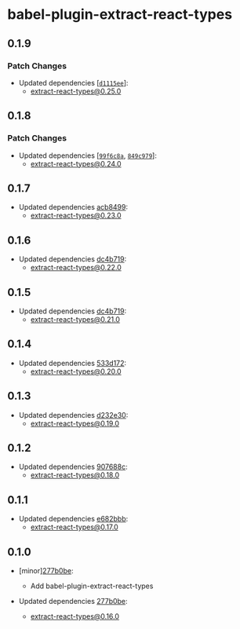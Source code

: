 # babel-plugin-extract-react-types

## 0.1.9

### Patch Changes

- Updated dependencies [[`d1115ee`](https://github.com/atlassian/extract-react-types/commit/d1115eecdeedda23caa558f253ee4f769e3f0606)]:
  - extract-react-types@0.25.0

## 0.1.8

### Patch Changes

- Updated dependencies [[`99f6c8a`](https://github.com/atlassian/extract-react-types/commit/99f6c8a1cd0c41091caa870d233b34c0500b0565), [`849c979`](https://github.com/atlassian/extract-react-types/commit/849c979faf91b6b1f24a85ce267698639e4caeb8)]:
  - extract-react-types@0.24.0

## 0.1.7

- Updated dependencies [acb8499](https://github.com/atlassian/extract-react-types/commit/acb8499):
  - extract-react-types@0.23.0

## 0.1.6

- Updated dependencies [dc4b719](https://github.com/atlassian/extract-react-types/commit/dc4b719):
  - extract-react-types@0.22.0

## 0.1.5

- Updated dependencies [dc4b719](https://github.com/atlassian/extract-react-types/commit/dc4b719):
  - extract-react-types@0.21.0

## 0.1.4

- Updated dependencies [533d172](https://github.com/atlassian/extract-react-types/commit/533d172):
  - extract-react-types@0.20.0

## 0.1.3

- Updated dependencies [d232e30](https://github.com/atlassian/extract-react-types/commit/d232e30):
  - extract-react-types@0.19.0

## 0.1.2

- Updated dependencies [907688c](https://github.com/atlassian/extract-react-types/commit/907688c):
  - extract-react-types@0.18.0

## 0.1.1

- Updated dependencies [e682bbb](https://github.com/atlassian/extract-react-types/commit/e682bbb):
  - extract-react-types@0.17.0

## 0.1.0

- [minor][277b0be](https://github.com/atlassian/extract-react-types/commit/277b0be):

  - Add babel-plugin-extract-react-types

- Updated dependencies [277b0be](https://github.com/atlassian/extract-react-types/commit/277b0be):
  - extract-react-types@0.16.0

